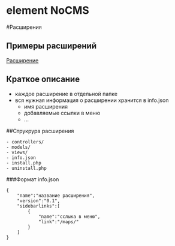 # element NoCMS

#Расширения 
## Примеры расширений
[Расширение](http://nourl.ru)

## Краткое описание
* каждое расширение в отдельной папке
* вся нужная информация о расширении хранится в info.json
	* имя расширения
	* добавляемые ссылки в меню
	* ...
	
##Струкрура расширения
```
- controllers/
- models/
- views/
- info.json
- install.php
- uninstall.php
```
###Формат info.json
```
{
	"name":"название расширения",
	"version":"0.1",
	"sidebarlinks":[
		{
			"name":"сслыка в меню",
			"link":"/maps/"
		}
	]
}
```
